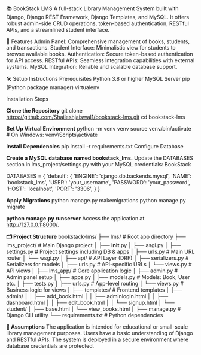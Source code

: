 📚 BookStack LMS
A full-stack Library Management System built with Django, Django REST Framework, Django Templates, and MySQL. It offers robust admin-side CRUD operations, token-based authentication, RESTful APIs, and a streamlined student interface.​

🚀 Features
Admin Panel: Comprehensive management of books, students, and transactions.
Student Interface: Minimalistic view for students to browse available books.
Authentication: Secure token-based authentication for API access.
RESTful APIs: Seamless integration capabilities with external systems.
MySQL Integration: Reliable and scalable database support.​

🛠️ Setup Instructions
Prerequisites
Python 3.8 or higher
MySQL Server
pip (Python package manager)
virtualenv 

Installation Steps

**Clone the Repository**
git clone https://github.com/Shaileshjaiswal1/bookstack-lms.git
cd bookstack-lms

**Set Up Virtual Environment**
python -m venv venv
source venv/bin/activate  # On Windows: venv\Scripts\activate

**Install Dependencies**
pip install -r requirements.txt
Configure Database

**Create a MySQL database named bookstack_lms.**
Update the DATABASES section in lms_project/settings.py with your MySQL credentials:​
BookStack

DATABASES = {
    'default': {
        'ENGINE': 'django.db.backends.mysql',
        'NAME': 'bookstack_lms',
        'USER': 'your_username',
        'PASSWORD': 'your_password',
        'HOST': 'localhost',
        'PORT': '3306',
    }
}


**Apply Migrations**
python manage.py makemigrations
python manage.py migrate

**python manage.py runserver**
Access the application at http://127.0.0.1:8000/.

**🗂️ Project Structure**
bookstack-lms/
├── lms/                           # Root app directory
├── lms_project/                   # Main Django project
│   ├── __init__.py
│   ├── asgi.py
│   ├── settings.py                # Project settings including DB & apps
│   ├── urls.py                    # Main URL router
│   └── wsgi.py
│
├── api/                           # API Layer (DRF)
│   ├── serializers.py             # Serializers for models
│   ├── urls.py                    # API-specific URLs
│   └── views.py                   # API views
│
├── lms_app/                       # Core application logic
│   ├── admin.py                   # Admin panel setup
│   ├── apps.py
│   ├── models.py                  # Models: Book, User etc.
│   ├── tests.py
│   ├── urls.py                    # App-level routing
│   └── views.py                   # Business logic for views
│
├── templates/                     # Frontend templates
│   ├── admin/
│   │   ├── add_book.html
│   │   ├── adminlogin.html
│   │   ├── dashboard.html
│   │   ├── edit_book.html
│   │   └── signup.html
│   └── student/
│       ├── base.html
│       └── view_books.html
│
├── manage.py                      # Django CLI utility
└── requirements.txt               # Python dependencies

**📌 Assumptions**
The application is intended for educational or small-scale library management purposes.
Users have a basic understanding of Django and RESTful APIs.
The system is deployed in a secure environment where database credentials are protected.​
